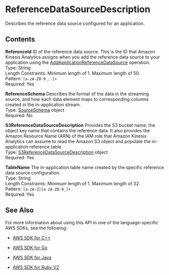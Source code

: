 # ReferenceDataSourceDescription<a name="API_ReferenceDataSourceDescription"></a>

Describes the reference data source configured for an application\.

## Contents<a name="API_ReferenceDataSourceDescription_Contents"></a>

 **ReferenceId**   <a name="analytics-Type-ReferenceDataSourceDescription-ReferenceId"></a>
ID of the reference data source\. This is the ID that Amazon Kinesis Analytics assigns when you add the reference data source to your application using the [AddApplicationReferenceDataSource](API_AddApplicationReferenceDataSource.md) operation\.  
Type: String  
Length Constraints: Minimum length of 1\. Maximum length of 50\.  
Pattern: `[a-zA-Z0-9_.-]+`   
Required: Yes

 **ReferenceSchema**   <a name="analytics-Type-ReferenceDataSourceDescription-ReferenceSchema"></a>
Describes the format of the data in the streaming source, and how each data element maps to corresponding columns created in the in\-application stream\.  
Type: [SourceSchema](API_SourceSchema.md) object  
Required: No

 **S3ReferenceDataSourceDescription**   <a name="analytics-Type-ReferenceDataSourceDescription-S3ReferenceDataSourceDescription"></a>
Provides the S3 bucket name, the object key name that contains the reference data\. It also provides the Amazon Resource Name \(ARN\) of the IAM role that Amazon Kinesis Analytics can assume to read the Amazon S3 object and populate the in\-application reference table\.  
Type: [S3ReferenceDataSourceDescription](API_S3ReferenceDataSourceDescription.md) object  
Required: Yes

 **TableName**   <a name="analytics-Type-ReferenceDataSourceDescription-TableName"></a>
The in\-application table name created by the specific reference data source configuration\.  
Type: String  
Length Constraints: Minimum length of 1\. Maximum length of 32\.  
Pattern: `[a-zA-Z][a-zA-Z0-9_]+`   
Required: Yes

## See Also<a name="API_ReferenceDataSourceDescription_SeeAlso"></a>

For more information about using this API in one of the language\-specific AWS SDKs, see the following:

+  [AWS SDK for C\+\+](http://docs.aws.amazon.com/goto/SdkForCpp/kinesisanalytics-2015-08-14/ReferenceDataSourceDescription) 

+  [AWS SDK for Go](http://docs.aws.amazon.com/goto/SdkForGoV1/kinesisanalytics-2015-08-14/ReferenceDataSourceDescription) 

+  [AWS SDK for Java](http://docs.aws.amazon.com/goto/SdkForJava/kinesisanalytics-2015-08-14/ReferenceDataSourceDescription) 

+  [AWS SDK for Ruby V2](http://docs.aws.amazon.com/goto/SdkForRubyV2/kinesisanalytics-2015-08-14/ReferenceDataSourceDescription) 